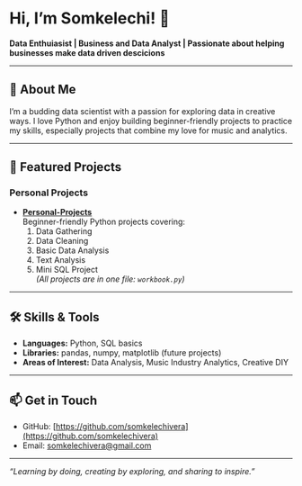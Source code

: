# Hi, I’m Somkelechi! 👋

**Data Enthuiasist | Business and Data Analyst | Passionate about helping businesses make data driven descicions**

---

## 🔭 About Me
I’m a budding data scientist with a passion for exploring data in creative ways. I love Python and enjoy building beginner-friendly projects to practice my skills, especially projects that combine my love for music and analytics. 

---

## 📂 Featured Projects

### Personal Projects
- **[Personal-Projects](https://github.com/somkelechivera/Personal-Projects)**  
  Beginner-friendly Python projects covering:
  1. Data Gathering  
  2. Data Cleaning  
  3. Basic Data Analysis  
  4. Text Analysis  
  5. Mini SQL Project  
  *(All projects are in one file: `workbook.py`)*


---

## 🛠 Skills & Tools
- **Languages:** Python, SQL basics  
- **Libraries:** pandas, numpy, matplotlib (future projects)  
- **Areas of Interest:** Data Analysis, Music Industry Analytics, Creative DIY  

---

## 📫 Get in Touch
- GitHub: [https://github.com/somkelechivera](https://github.com/somkelechivera)  
- Email: somkelechivera@gmail.com  

---

*“Learning by doing, creating by exploring, and sharing to inspire.”*

